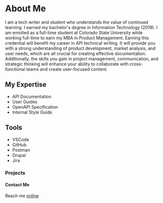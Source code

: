 # About Me

I am a tech writer and student who understands the value of continued learning. I earned my bachelor's degree in Information Technology (2019). I am enrolled as a full-time student at Colorado State University while working full-time to earn my MBA in Product Management. Earning this credential will benefit my career in API technical writing. It will provide you with a strong understanding of product development, market analysis, and user needs, which are all crucial for creating effective documentation. Additionally, the skills you gain in project management, communication, and strategic thinking will enhance your ability to collaborate with cross-functional teams and create user-focused content.


## My Expertise

* API Documentation
* User Guides
* OpenAPI Specification
* Internal Style Guide

## Tools

* VSCode
* GitHub
* Postman
* Drupal
* Jira

### Projects


#### Contact Me

Reach me [online](https://www.linkedin.com/in/1-shane-woods)


